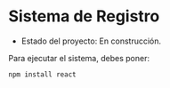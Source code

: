 <h1>Sistema de Registro</h1>

- Estado del proyecto: En construcción.

Para ejecutar el sistema, debes poner:

```npm install react ```

